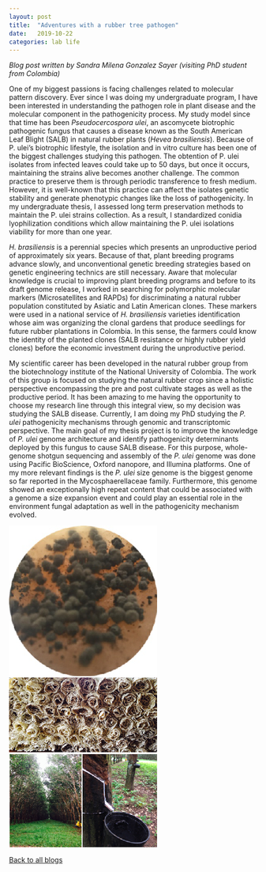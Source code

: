 ```yaml
---
layout: post
title:  "Adventures with a rubber tree pathogen"
date:   2019-10-22
categories: lab life
---
```


*Blog post written by Sandra Milena Gonzalez Sayer (visiting PhD student from Colombia)*

One of my biggest passions is facing challenges related to molecular pattern discovery.  Ever since I was doing my undergraduate program, I have been interested in understanding the pathogen role in plant disease and the molecular component in the pathogenicity process. My study model since that time has been *Pseudocercospora ulei*, an ascomycete biotrophic pathogenic fungus that causes a disease known as the South American Leaf Blight (SALB) in natural rubber plants (*Hevea brasiliensis*). Because of P. ulei’s biotrophic lifestyle, the isolation and in vitro culture has been one of the biggest challenges studying this pathogen. The obtention of P. ulei isolates from infected leaves could take up to 50 days, but once it occurs, maintaining the strains alive becomes another challenge. The common practice to preserve them is through periodic transference to fresh medium. However, it is well-known that this practice can affect the isolates genetic stability and generate phenotypic changes like the loss of pathogenicity. In my undergraduate thesis, I assessed long term preservation methods to maintain the P. ulei strains collection. As a result, I standardized conidia lyophilization conditions which allow maintaining the P. ulei isolations viability for more than one year.

*H. brasiliensis* is a perennial species which presents an unproductive period of approximately six years. Because of that, plant breeding programs advance slowly, and unconventional genetic breeding strategies based on genetic engineering technics are still necessary. Aware that molecular knowledge is crucial to improving plant breeding programs and before to its draft genome release, I worked in searching for polymorphic molecular markers (Microsatellites and RAPDs) for discriminating a natural rubber population constituted by Asiatic and Latin American clones. These markers were used in a national service of *H. brasiliensis* varieties identification whose aim was organizing the clonal gardens that produce seedlings for future rubber plantations in Colombia. In this sense, the farmers could know the identity of the planted clones (SALB resistance or highly rubber yield clones) before the economic investment during the unproductive period.

My scientific career has been developed in the natural rubber group from the biotechnology institute of the National University of Colombia. The work of this group is focused on studying the natural rubber crop since a holistic perspective encompassing the pre and post cultivate stages as well as the productive period. It has been amazing to me having the opportunity to choose my research line through this integral view, so my decision was studying the SALB disease. Currently, I am doing my PhD studying the *P. ulei* pathogenicity mechanisms through genomic and transcriptomic perspective. The main goal of my thesis project is to improve the knowledge of *P. ulei* genome architecture and identify pathogenicity determinants deployed by this fungus to cause SALB disease. For this purpose, whole-genome shotgun sequencing and assembly of the *P. ulei* genome was done using Pacific BioScience, Oxford nanopore, and Illumina platforms. One of my more relevant findings is the *P. ulei* size genome is the biggest genome so far reported in the Mycosphaerellaceae family. Furthermore, this genome showed an exceptionally high repeat content that could be associated with a genome a size expansion event and could play an essential role in the environment fungal adaptation as well in the pathogenicity mechanism evolved.


<div class="layout-blog" markdown="1">
<body>

<script src="https://cdn.jsdelivr.net/npm/jquery@3.5.1/dist/jquery.min.js"></script>
<link rel="stylesheet" href="https://cdn.jsdelivr.net/gh/fancyapps/fancybox@3.5.7/dist/jquery.fancybox.min.css" />
<script src="https://cdn.jsdelivr.net/gh/fancyapps/fancybox@3.5.7/dist/jquery.fancybox.min.js"></script>

<a href="/assets/img/blog_2019-10-22/1.jpeg" data-fancybox="gallery" data-caption="Stroma of Pseudocercospora ulei">
	<img src="/assets/img/blog_2019-10-22/th-1.jpeg" alt="" />
</a>

<a href="/assets/img/blog_2019-10-22/2.jpeg" data-fancybox="gallery" data-caption="Crepe rubber sheet">
	<img src="/assets/img/blog_2019-10-22/th-2.jpeg" alt="" />
</a>

<a href="/assets/img/blog_2019-10-22/3.jpeg" data-fancybox="gallery" data-caption="Natural rubber plantation and rubber tapping process (Mavalle S.A Villavicencio-Colombia)">
	<img src="/assets/img/blog_2019-10-22/th-3.jpeg" alt="" />
</a>

</body>
</div>

[Back to all blogs](/blog/)
